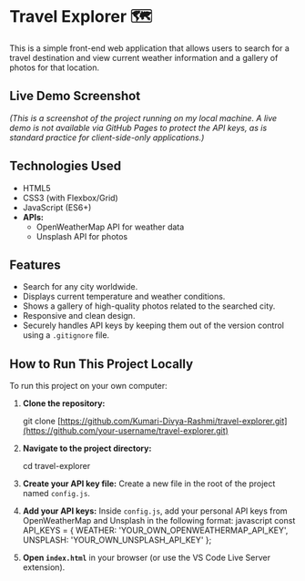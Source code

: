 # Travel Explorer 🗺️

This is a simple front-end web application that allows users to search for a travel destination and view current weather information and a gallery of photos for that location.

## Live Demo Screenshot

*(This is a screenshot of the project running on my local machine. A live demo is not available via GitHub Pages to protect the API keys, as is standard practice for client-side-only applications.)*



## Technologies Used
- HTML5
- CSS3 (with Flexbox/Grid)
- JavaScript (ES6+)
- **APIs:**
  - OpenWeatherMap API for weather data
  - Unsplash API for photos

## Features
- Search for any city worldwide.
- Displays current temperature and weather conditions.
- Shows a gallery of high-quality photos related to the searched city.
- Responsive and clean design.
- Securely handles API keys by keeping them out of the version control using a `.gitignore` file.

## How to Run This Project Locally

To run this project on your own computer:

1.  **Clone the repository:**
    
    git clone [https://github.com/Kumari-Divya-Rashmi/travel-explorer.git](https://github.com/your-username/travel-explorer.git)
    
2.  **Navigate to the project directory:**
   
    cd travel-explorer
   
3.  **Create your API key file:**
    Create a new file in the root of the project named `config.js`.

4.  **Add your API keys:**
    Inside `config.js`, add your personal API keys from OpenWeatherMap and Unsplash in the following format:
    javascript
    const API_KEYS = {
        WEATHER: 'YOUR_OWN_OPENWEATHERMAP_API_KEY',
        UNSPLASH: 'YOUR_OWN_UNSPLASH_API_KEY'
    };
    
5.  **Open `index.html`** in your browser (or use the VS Code Live Server extension).